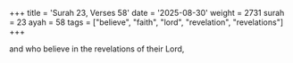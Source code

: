 +++
title = 'Surah 23, Verses 58'
date = '2025-08-30'
weight = 2731
surah = 23
ayah = 58
tags = ["believe", "faith", "lord", "revelation", "revelations"]
+++

and who believe in the revelations of their Lord,